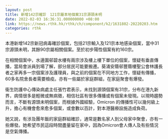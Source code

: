 ```yaml
---
layout: post
title: 新增142宗確診　121宗屬本地個案31宗源頭未明
date: 2022-02-03 16:36:31.000000000 +08:00
link: https://news.rthk.hk/rthk/ch/component/k2/1631802-20220203.htm
categories: rthk
---
```


本港新增142宗新冠病毒確診個案，包括21宗輸入及121宗本地感染個案，當中31宗源頭未明，其餘90宗屬相關個案。至於初步陽性個案有約160宗。

在相關個案中，水邊圍邨碧水樓有兩宗涉及樓上樓下單位的個案，懷疑有垂直傳播，當局會派員到場了解，部分居民可能要搬遷。葵涌安蔭邨豐蔭樓聖公會林護長者之家再多一宗個案涉及護理員，與之前的個案在不同地方工作，懷疑有傳播，60多名院舍長者需要檢疫。亦有一些屬於家庭群組，在家庭聚會有爆發。

衞生防護中心傳染病處主任張竹君表示，未找到源頭個案有31宗，分布在港九新界，病情很多是輕微或無病徵，相信社區有很多傳播或有個案未發現。以現時趨勢而言，不斷有源頭未明個案，而根據外國經驗，Omicron 的傳播性可以幾何級上升，擔心有機會愈來愈多個案，或會數以百計，對本港醫療設施造成負荷。

她又說，有涉及團年飯的家庭群組確診，通常是數名家人到父母家中聚會，亦有一些爆發。她希望市民這段時間盡量留在家中，因為Omicron會人傳人及有些情況是空氣傳播。

